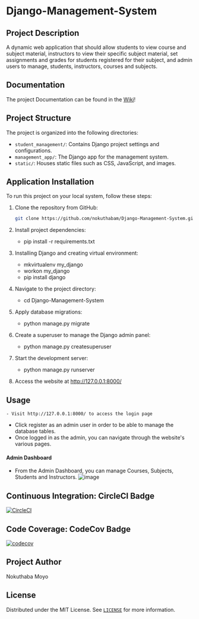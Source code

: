# Django-Management-System
## Project Description
A dynamic web application that should allow students to view course and subject material, instructors to view their specific subject material, set assignments and grades for students registered for their subject, and admin users to manage, students, instructors, courses and subjects.

## Documentation
The project Documentation can be found in the [Wiki](https://github.com/nokuthabam/Django-Management-System/wiki)!

## Project Structure

The project is organized into the following directories:

- `student_management/`: Contains Django project settings and configurations.
- `management_app/`: The Django app for the management system.
- `static/`: Houses static files such as CSS, JavaScript, and images.

## Application Installation
To run this project on your local system, follow these steps:

1. Clone the repository from GitHub:
   ```bash
   git clone https://github.com/nokuthabam/Django-Management-System.git

2. Install project dependencies:
   - pip install -r requirements.txt

3. Installing Django and creating virtual environment:
   - mkvirtualenv my_django
   - workon my_django
   -  pip install django


3. Navigate to the project directory:
   - cd Django-Management-System

3. Apply database migrations:
   - python manage.py migrate

4. Create a superuser to manage the Django admin panel:
   - python manage.py createsuperuser

5. Start the development server:
   - python manage.py runserver

6. Access the website at http://127.0.0.1:8000/


## Usage
    - Visit http://127.0.0.1:8000/ to access the login page
   - Click register as an admin user in order to be able to manage the database tables.
   - Once logged in as the admin, you can navigate through the website's various pages.

#### Admin Dashboard
   - From the Admin Dashboard, you can manage Courses, Subjects, Students and Instructors.
![image](https://github.com/user-attachments/assets/f09d8cfb-008b-4484-8010-0ccd60c03acb)


## Continuous Integration: CircleCI Badge
[![CircleCI](https://dl.circleci.com/status-badge/img/gh/nokuthabam/Django-Management-System/tree/main.svg?style=svg)](https://dl.circleci.com/status-badge/redirect/gh/nokuthabam/Django-Management-System/tree/main)

## Code Coverage: CodeCov Badge
[![codecov](https://codecov.io/gh/nokuthabam/Django-Management-System/graph/badge.svg?token=BS0TF3H3NB)](https://codecov.io/gh/nokuthabam/Django-Management-System)

## Project Author
Nokuthaba Moyo

## License

Distributed under the MIT License. See [`LICENSE`](https://github.com/nokuthabam/Django-Management-System/blob/main/LICENSE.txt) for more information.
